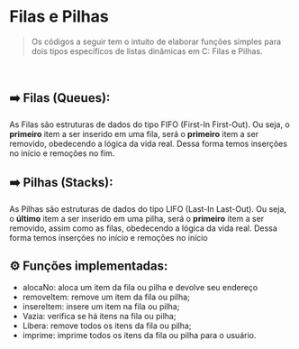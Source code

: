<h1> Filas e Pilhas </h1>

>Os códigos a seguir tem o intuito de elaborar funções simples para dois tipos especifícos de listas dinâmicas em C: Filas e Pilhas.

<br>

## ➡️ Filas (Queues):
As Filas são estruturas de dados do tipo FIFO (First-In First-Out). Ou seja, o <strong>primeiro</strong> item a ser inserido em uma fila, será o <strong>primeiro</strong> item a ser removido, obedecendo a lógica da vida real. Dessa forma temos inserções no início e remoções no fim.

## ➡️ Pilhas (Stacks):
As Pilhas são estruturas de dados do tipo LIFO (Last-In Last-Out). Ou seja, o <strong>último</strong> item a ser inserido em uma pilha, será o <strong>primeiro</strong> item a ser removido, assim como as filas, obedecendo a lógica da vida real. Dessa forma temos inserções no início e remoções no início

## ⚙️ Funções implementadas:
- alocaNo: aloca um item da fila ou pilha e devolve seu endereço
- removeItem: remove um item da fila ou pilha;
- insereItem: insere um item na fila ou pilha;
- Vazia: verifica se há itens na fila ou pilha;
- Libera: remove todos os itens da fila ou pilha;
- imprime: imprime todos os itens da fila ou pilha para o usuário.